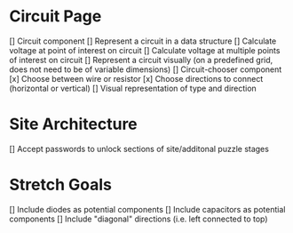 # Circuit Page
[] Circuit component
  [] Represent a circuit in a data structure
  [] Calculate voltage at point of interest on circuit
  [] Calculate voltage at multiple points of interest on circuit
  [] Represent a circuit visually (on a predefined grid, does not need to be of variable dimensions)
[] Circuit-chooser component
  [x] Choose between wire or resistor
  [x] Choose directions to connect (horizontal or vertical)
  [] Visual representation of type and direction

# Site Architecture
[] Accept passwords to unlock sections of site/additonal puzzle stages

# Stretch Goals
[] Include diodes as potential components
[] Include capacitors as potential components
[] Include "diagonal" directions (i.e. left connected to top)

